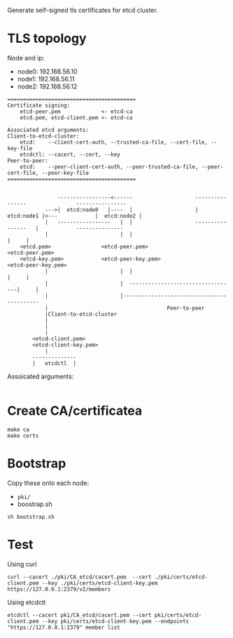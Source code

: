 Generate self-signed tls certificates for etcd cluster.


# TLS topology

Node and ip:

- node0: 192.168.56.10
- node1: 192.168.56.11
- node2: 192.168.56.12

```
=========================================
Certificate signing:
    etcd-peer.pem             <- etcd-ca
    etcd.pem, etcd-client.pem <- etcd-ca

Associated etcd arguments:
Client-to-etcd-cluster:
    etcd:    --client-cert-auth, --trusted-ca-file, --cert-file, --key-file
	etcdctl: --cacert, --cert, --key
Peer-to-peer:
	etcd:    --peer-client-cert-auth, --peer-trusted-ca-file, --peer-cert-file, --peer-key-file
=========================================


		     	-----------------<------    	        	----------------				----------------
		    --->|  etcd:node0   |----  |        	        |   etcd:node1 |<--- 			|  etcd:node2 |
		    |   -----------------	|  |	         		----------------   |			---------------
	        |		                |  |								 |     |
	<etcd.pem>	              <etcd-peer.pem>                        <etcd-peer.pem>
	<etcd-key.pem>	          <etcd-peer-key.pem>					 <etcd-peer-key.pem>
	        |				        |  |								 |     |
	        |					    |  ----------------------------------|     |
		    |				        |-------------------------------------------
		    |					                   Peer-to-peer
		    |Client-to-etcd-cluster
			|
			|
		    |
		<etcd-client.pem>
		<etcd-client-key.pem>
			|
		--------------
		|	etcdctl  |

```

Assoicated arguments:

```

```

# Create CA/certificatea

```Shell=
make ca
make certs
```

# Bootstrap

Copy these onto each node:

- `pki/`
- boostrap.sh

```
sh bootstrap.sh
```

# Test

Using curl

```shell=
curl --cacert ./pki/CA_etcd/cacert.pem  --cert ./pki/certs/etcd-client.pem --key ./pki/certs/etcd-client-key.pem https://127.0.0.1:2379/v2/members
```

Using etcdctl

```
etcdctl --cacert pki/CA_etcd/cacert.pem --cert pki/certs/etcd-client.pem --key pki/certs/etcd-client-key.pem --endpoints "https://127.0.0.1:2379" member list
```
